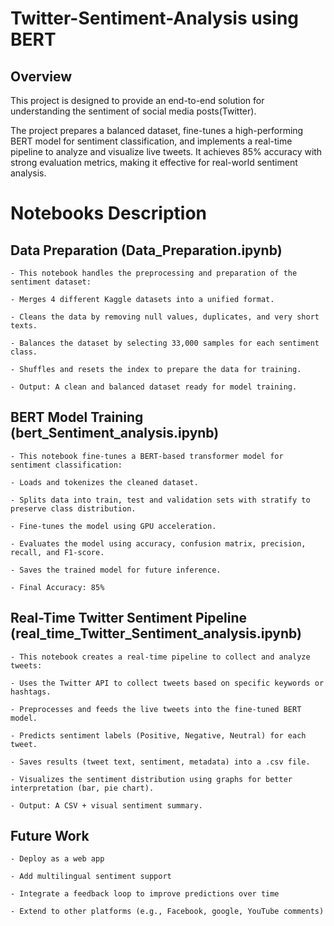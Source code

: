 # Twitter-Sentiment-Analysis using BERT
## Overview
This project is designed to provide an end-to-end solution for understanding the sentiment of social media posts(Twitter). 

The project prepares a balanced dataset, fine-tunes a high-performing BERT model for sentiment classification, and implements a real-time pipeline to analyze and visualize live tweets. It achieves 85% accuracy with strong evaluation metrics, making it effective for real-world sentiment analysis.

# Notebooks Description

## Data Preparation (Data_Preparation.ipynb)
    - This notebook handles the preprocessing and preparation of the sentiment dataset:

    - Merges 4 different Kaggle datasets into a unified format.

    - Cleans the data by removing null values, duplicates, and very short texts.

    - Balances the dataset by selecting 33,000 samples for each sentiment class.

    - Shuffles and resets the index to prepare the data for training.

    - Output: A clean and balanced dataset ready for model training. 

## BERT Model Training (bert_Sentiment_analysis.ipynb)
    - This notebook fine-tunes a BERT-based transformer model for sentiment classification:

    - Loads and tokenizes the cleaned dataset.

    - Splits data into train, test and validation sets with stratify to preserve class distribution.

    - Fine-tunes the model using GPU acceleration.

    - Evaluates the model using accuracy, confusion matrix, precision, recall, and F1-score.

    - Saves the trained model for future inference.

    - Final Accuracy: 85%

## Real-Time Twitter Sentiment Pipeline (real_time_Twitter_Sentiment_analysis.ipynb)
    - This notebook creates a real-time pipeline to collect and analyze tweets:

    - Uses the Twitter API to collect tweets based on specific keywords or hashtags.

    - Preprocesses and feeds the live tweets into the fine-tuned BERT model.

    - Predicts sentiment labels (Positive, Negative, Neutral) for each tweet.

    - Saves results (tweet text, sentiment, metadata) into a .csv file.

    - Visualizes the sentiment distribution using graphs for better interpretation (bar, pie chart).

    - Output: A CSV + visual sentiment summary.

## Future Work

    - Deploy as a web app 

    - Add multilingual sentiment support

    - Integrate a feedback loop to improve predictions over time

    - Extend to other platforms (e.g., Facebook, google, YouTube comments)

